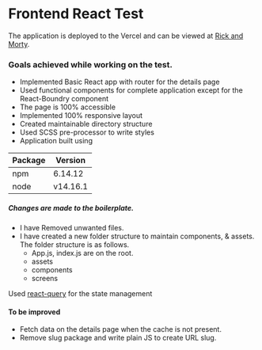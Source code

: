 
# Frontend React Test

The application is deployed to the Vercel and can be viewed at [Rick and Morty](https://rick-and-morty-akkias.vercel.app/).

### Goals achieved while working on the test.

- Implemented Basic React app with router for the details page
- Used functional components for complete application except for the React-Boundry component
- The page is 100% accessible
- Implemented 100% responsive layout
- Created maintainable directory structure
- Used SCSS pre-processor to write styles
- Application built using

| Package | Version |
| ------- | ------- |
| npm     | 6.14.12  |
| node    | v14.16.1 |

##### Changes are made to the boilerplate.

- I have Removed unwanted files.
- I have created a new folder structure to maintain components, & assets. The folder structure is as follows.
  - App.js, index.js are on the root.
  - assets
  - components
  - screens
  
Used [react-query](https://react-query.tanstack.com/overview) for the state management

#### To be improved
- Fetch data on the details page when the cache is not present.
- Remove slug package and write plain JS to create URL slug.